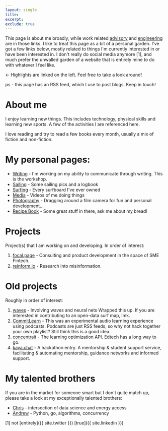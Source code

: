 ```yaml
---
layout: single
title: 
excerpt: 
exclude: true
---
```


This page is about me broadly, while work related [advisory](/advisory) and [engineering](/engineering) are in those links. I like to treat this page as a bit of a personal garden. I've got a few links below, mostly related to things I'm currently interested in or have been interested in. I don't really do social media anymore [1], and much prefer the unwalled garden of a website that is entirely mine to do with whatever I feel like.

<- Highlights are linked on the left. Feel free to take a look around!

ps - this page has an RSS feed, which I use to post blogs. Keep in touch!

# About me

I enjoy learning new things. This includes technology, physical skills and learning new sports. A few of the activities I are referenced here.

I love reading and try to read a few books every month, usually a mix of fiction and non-fiction.

# My personal pages:

* [Writing](/writing/overview/) - I'm working on my ability to communicate through writing. This is the workshop. 
* [Sailing](/about/sailing/) - Some sailing pics and a logbook
* [Surfing](/about/surfing/) - Every surfboard I've ever owned
* [Media](/about/media/) - Videos of me doing things
* [Photography](https://film.rdrn.dev/film) - Dragging around a film camera for fun and personal development...
* [Recipe Book](https://food.rdrn.dev/) - Some great stuff in there, ask me about my bread!

# Projects

Project(s) that I am working on and developing. In order of interest:
1. [focal.page](https://focal.page) - Consulting and product development in the space of SME Fintech.
1. [reinform.io](http://reinform.io) - Research into misinformation.

# Old projects

Roughly in order of interest:
1. [waves](http://rdrn.com/waves) - Involving waves and neural nets Wrapped this up. If you are interested in contributing to an open-data surf map, lmk.
1. [CommitLearn](https://mattarderne.github.io/CommitLearn/) - This was an experimental audio learning experience using podcasts. Podcasts are just RSS feeds, so why not hack together your own playlist? Still think this is a good idea.
1. [concentrait](https://mattarderne.github.io/concentrait/) - The learning optimization API. Edtech has a long way to go.
1. [kaya.chat](https://mattarderne.github.io/kaya.chat/) - A hackathon entry. A mentorship & student support service, facilitating & automating mentorship, guidance networks and informed support. 

# My talented brothers

If you are in the market for someone smart but I don't quite match up, please take a look at my exceptionally talented brothers:

* [Chris](https://rdrn.me/) - intersection of data science and energy access
* [Andrew](https://github.com/zoomie) - Python, go, algorithms, concurrency 

[1] not [entirely]({{ site.twitter }}) [true]({{ site.linkedin }})